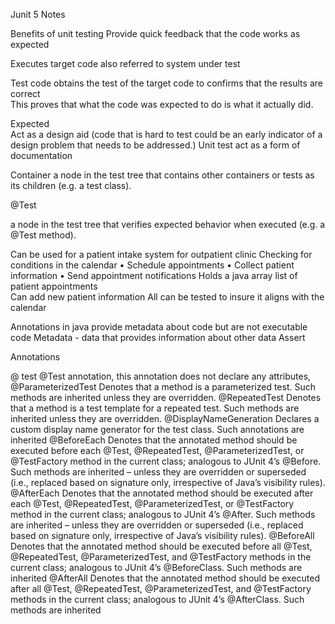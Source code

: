 Junit 5 Notes

Benefits of unit testing
Provide quick feedback that the code works as expected 

Executes target code also referred to system under test 

Test code obtains the test of the target code to confirms that the results  are correct  
This proves that what the code was expected to do is what it actually did.

Expected  
  Act as a design aid (code that is hard to test could be an early indicator of a design problem that needs to be addressed.)
Unit test act as a form of documentation  

Container
a node in the test tree that contains other containers or tests as its children (e.g. a test class).


@Test 

a node in the test tree that verifies expected behavior when executed (e.g. a @Test method).

Can be used for a patient intake system  for outpatient  clinic
Checking for conditions in the calendar 
•	Schedule appointments 
•	Collect patient information
•	Send appointment notifications
Holds a java array list of patient appointments  
Can add new patient information 
All can be tested to insure it aligns with the calendar

Annotations in java provide metadata about code but are not executable code 
Metadata - data that provides information about other data
Assert








 Annotations

@ test
	@Test annotation, this annotation does not declare any attributes, 
@ParameterizedTest	Denotes that a method is a parameterized test. Such methods are inherited unless they are overridden.
@RepeatedTest	Denotes that a method is a test template for a repeated test. Such methods are inherited unless they are overridden.
@DisplayNameGeneration	Declares a custom display name generator for the test class. Such annotations are inherited 
@BeforeEach	Denotes that the annotated method should be executed before each @Test, @RepeatedTest, @ParameterizedTest, or @TestFactory method in the current class; analogous to JUnit 4’s @Before. Such methods are inherited – unless they are overridden or superseded (i.e., replaced based on signature only, irrespective of Java’s visibility rules).
@AfterEach	Denotes that the annotated method should be executed after each @Test, @RepeatedTest, @ParameterizedTest, or @TestFactory method in the current class; analogous to JUnit 4’s @After. Such methods are inherited – unless they are overridden or superseded (i.e., replaced based on signature only, irrespective of Java’s visibility rules).
@BeforeAll	Denotes that the annotated method should be executed before all @Test, @RepeatedTest, @ParameterizedTest, and @TestFactory methods in the current class; analogous to JUnit 4’s @BeforeClass. Such methods are inherited 
@AfterAll	Denotes that the annotated method should be executed after all @Test, @RepeatedTest, @ParameterizedTest, and @TestFactory methods in the current class; analogous to JUnit 4’s @AfterClass. Such methods are inherited



